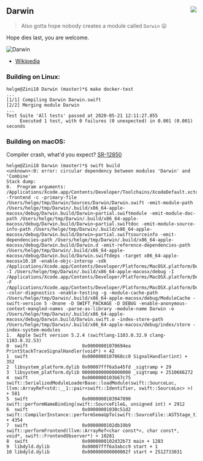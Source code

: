 <h2>Darwin
<img src="https://upload.wikimedia.org/wikipedia/commons/thumb/1/12/Charles_Darwin_by_Maull_and_Polyblank%2C_1855-crop.png/220px-Charles_Darwin_by_Maull_and_Polyblank%2C_1855-crop.png" align="right">
</h2>

> Also gotta hope nobody creates a module called `Darwin` 😛

Hope dies last, you are welcome.

![Darwin](https://upload.wikimedia.org/wikipedia/commons/b/b1/Charles_Darwin_Signature.svg)

- [Wikipedia](https://en.wikipedia.org/wiki/Charles_Darwin)

### Building on Linux:

```shell
helge@Zini18 Darwin (master)*$ make docker-test
...
[1/1] Compiling Darwin Darwin.swift
[2/2] Merging module Darwin
...
Test Suite 'All tests' passed at 2020-05-21 12:11:27.855
	 Executed 1 test, with 0 failures (0 unexpected) in 0.001 (0.001) seconds
```

### Building on macOS:

Compiler crash, what'd you expect?
[SR-12850](https://bugs.swift.org/browse/SR-12850)

```shell
helge@Zini18 Darwin (master)*$ swift build
<unknown>:0: error: circular dependency between modules 'Darwin' and 'Combine'
Stack dump:
0.	Program arguments: /Applications/Xcode.app/Contents/Developer/Toolchains/XcodeDefault.xctoolchain/usr/bin/swift -frontend -c -primary-file /Users/helge/tmp/Darwin/Sources/Darwin/Darwin.swift -emit-module-path /Users/helge/tmp/Darwin/.build/x86_64-apple-macosx/debug/Darwin.build/Darwin~partial.swiftmodule -emit-module-doc-path /Users/helge/tmp/Darwin/.build/x86_64-apple-macosx/debug/Darwin.build/Darwin~partial.swiftdoc -emit-module-source-info-path /Users/helge/tmp/Darwin/.build/x86_64-apple-macosx/debug/Darwin.build/Darwin~partial.swiftsourceinfo -emit-dependencies-path /Users/helge/tmp/Darwin/.build/x86_64-apple-macosx/debug/Darwin.build/Darwin.d -emit-reference-dependencies-path /Users/helge/tmp/Darwin/.build/x86_64-apple-macosx/debug/Darwin.build/Darwin.swiftdeps -target x86_64-apple-macosx10.10 -enable-objc-interop -sdk /Applications/Xcode.app/Contents/Developer/Platforms/MacOSX.platform/Developer/SDKs/MacOSX10.15.sdk -I /Users/helge/tmp/Darwin/.build/x86_64-apple-macosx/debug -I /Applications/Xcode.app/Contents/Developer/Platforms/MacOSX.platform/Developer/usr/lib -F /Applications/Xcode.app/Contents/Developer/Platforms/MacOSX.platform/Developer/Library/Frameworks -color-diagnostics -enable-testing -g -module-cache-path /Users/helge/tmp/Darwin/.build/x86_64-apple-macosx/debug/ModuleCache -swift-version 5 -Onone -D SWIFT_PACKAGE -D DEBUG -enable-anonymous-context-mangled-names -parse-as-library -module-name Darwin -o /Users/helge/tmp/Darwin/.build/x86_64-apple-macosx/debug/Darwin.build/Darwin.swift.o -index-store-path /Users/helge/tmp/Darwin/.build/x86_64-apple-macosx/debug/index/store -index-system-modules 
1.	Apple Swift version 5.2.4 (swiftlang-1103.0.32.9 clang-1103.0.32.53)
0  swift                    0x00000001070694ea PrintStackTraceSignalHandler(void*) + 42
1  swift                    0x0000000107068cc0 SignalHandler(int) + 352
2  libsystem_platform.dylib 0x00007fff6a5a45fd _sigtramp + 29
3  libsystem_platform.dylib 000000000000000000 _sigtramp + 2510666272
4  swift                    0x0000000103b67c75 swift::SerializedModuleLoaderBase::loadModule(swift::SourceLoc, llvm::ArrayRef<std::__1::pair<swift::Identifier, swift::SourceLoc> >) + 581
5  swift                    0x0000000103947890 swift::performNameBinding(swift::SourceFile&, unsigned int) + 2912
6  swift                    0x00000001030c51d2 swift::CompilerInstance::performSemaUpTo(swift::SourceFile::ASTStage_t) + 4354
7  swift                    0x0000000102db19b9 swift::performFrontend(llvm::ArrayRef<char const*>, char const*, void*, swift::FrontendObserver*) + 10281
8  swift                    0x0000000102d32b73 main + 1283
9  libdyld.dylib            0x00007fff6a3abcc9 start + 1
10 libdyld.dylib            0x000000000000002f start + 2512733031
```